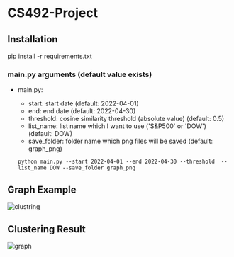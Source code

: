 # CS492-Project

## Installation   
pip install -r requirements.txt

### main.py arguments (default value exists)    
* main.py:   
    *   start: start date (default: 2022-04-01)   
    *   end: end date (default: 2022-04-30)   
    *   threshold: cosine similarity threshold (absolute value) (default: 0.5)   
    *   list_name: list name which I want to use ('S&P500' or 'DOW') (default: DOW)   
    *   save_folder: folder name which png files will be saved (default: graph_png)   

      python main.py --start 2022-04-01 --end 2022-04-30 --threshold  --list_name DOW --save_folder graph_png

## Graph Example
![clustring](https://user-images.githubusercontent.com/87713422/168440811-dc2340d9-461c-46d2-b95f-bad813f270ad.png)


## Clustering Result
![graph](https://user-images.githubusercontent.com/87713422/168440780-b81754d2-a879-4543-9215-ca52bc7836d5.png)
